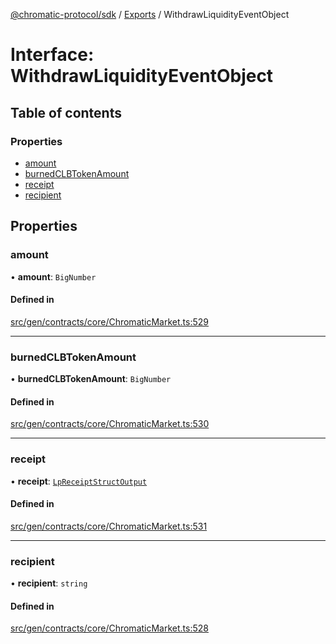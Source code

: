[@chromatic-protocol/sdk](../README.md) / [Exports](../modules.md) / WithdrawLiquidityEventObject

# Interface: WithdrawLiquidityEventObject

## Table of contents

### Properties

- [amount](WithdrawLiquidityEventObject.md#amount)
- [burnedCLBTokenAmount](WithdrawLiquidityEventObject.md#burnedclbtokenamount)
- [receipt](WithdrawLiquidityEventObject.md#receipt)
- [recipient](WithdrawLiquidityEventObject.md#recipient)

## Properties

### amount

• **amount**: `BigNumber`

#### Defined in

[src/gen/contracts/core/ChromaticMarket.ts:529](https://github.com/chromatic-protocol/sdk/blob/27c8c90/src/gen/contracts/core/ChromaticMarket.ts#L529)

___

### burnedCLBTokenAmount

• **burnedCLBTokenAmount**: `BigNumber`

#### Defined in

[src/gen/contracts/core/ChromaticMarket.ts:530](https://github.com/chromatic-protocol/sdk/blob/27c8c90/src/gen/contracts/core/ChromaticMarket.ts#L530)

___

### receipt

• **receipt**: [`LpReceiptStructOutput`](../modules.md#lpreceiptstructoutput)

#### Defined in

[src/gen/contracts/core/ChromaticMarket.ts:531](https://github.com/chromatic-protocol/sdk/blob/27c8c90/src/gen/contracts/core/ChromaticMarket.ts#L531)

___

### recipient

• **recipient**: `string`

#### Defined in

[src/gen/contracts/core/ChromaticMarket.ts:528](https://github.com/chromatic-protocol/sdk/blob/27c8c90/src/gen/contracts/core/ChromaticMarket.ts#L528)

